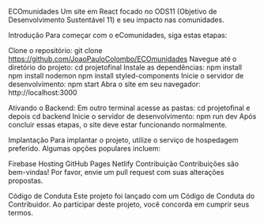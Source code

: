 ECOmunidades
Um site em React focado no ODS11 (Objetivo de Desenvolvimento Sustentável 11) e seu impacto nas comunidades.

Introdução
Para começar com o eComunidades, siga estas etapas:

Clone o repositório: git clone https://github.com/JoaoPauloColombo/ECOmunidades
Navegue até o diretório do projeto: cd projetofinal
Instale as dependências: npm install npm install nodemon npm install styled-components
Inicie o servidor de desenvolvimento: npm start
Abra o site em seu navegador: http://localhost:3000

Ativando o Backend:
Em outro terminal acesse as pastas: cd projetofinal e depois cd backend
Inicie o servidor de desenvolvimento: npm run dev
Após concluir essas etapas, o site deve estar funcionando normalmente.

Implantação
Para implantar o projeto, utilize o serviço de hospedagem preferido. Algumas opções populares incluem:

Firebase Hosting
GitHub Pages
Netlify
Contribuição
Contribuições são bem-vindas! Por favor, envie um pull request com suas alterações propostas.

Código de Conduta
Este projeto foi lançado com um Código de Conduta do Contribuidor. Ao participar deste projeto, você concorda em cumprir seus termos.
